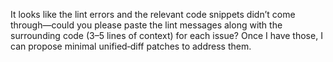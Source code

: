 It looks like the lint errors and the relevant code snippets didn’t come through—could you please paste the lint messages along with the surrounding code (3–5 lines of context) for each issue? Once I have those, I can propose minimal unified‐diff patches to address them.